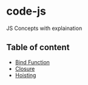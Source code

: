 # code-js

JS Concepts with explaination

## Table of content

- [Bind Function](https://github.com/gokulkrishh/code-js/blob/master/code/bind.js)
- [Closure](https://github.com/gokulkrishh/code-js/blob/master/code/closure.js)
- [Hoisting](https://github.com/gokulkrishh/code-js/blob/master/code/hoisting.js)
